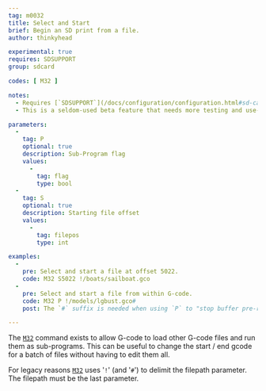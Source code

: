 ```yaml
---
tag: m0032
title: Select and Start
brief: Begin an SD print from a file.
author: thinkyhead

experimental: true
requires: SDSUPPORT
group: sdcard

codes: [ M32 ]

notes:
  - Requires [`SDSUPPORT`](/docs/configuration/configuration.html#sd-card)
  - This is a seldom-used beta feature that needs more testing and use-cases.

parameters:
  -
    tag: P
    optional: true
    description: Sub-Program flag
    values:
      -
        tag: flag
        type: bool
  -
    tag: S
    optional: true
    description: Starting file offset
    values:
      -
        tag: filepos
        type: int

examples:
  -
    pre: Select and start a file at offset 5022.
    code: M32 S5022 !/boats/sailboat.gco
  -
    pre: Select and start a file from within G-code.
    code: M32 P !/models/lgbust.gco#
    post: The `#` suffix is needed when using `P` to "stop buffer pre-reading" so no commands after [`M32`](/docs/gcode/M032.html) will go into the buffer until after it returns.

---
```


The [`M32`](/docs/gcode/M032.html) command exists to allow G-code to load other G-code files and run them as sub-programs. This can be useful to change the start / end gcode for a batch of files without having to edit them all.

For legacy reasons [`M32`](/docs/gcode/M032.html) uses '`!`' (and '`#`') to delimit the filepath parameter. The filepath must be the last parameter.
